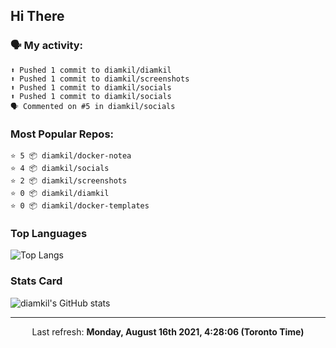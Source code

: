 ## Hi There

### 🗣 My activity:

```
⬆️ Pushed 1 commit to diamkil/diamkil
⬆️ Pushed 1 commit to diamkil/screenshots
⬆️ Pushed 1 commit to diamkil/socials
⬆️ Pushed 1 commit to diamkil/socials
🗣 Commented on #5 in diamkil/socials
```

### Most Popular Repos:

```
⭐️ 5 📦 diamkil/docker-notea
⭐️ 4 📦 diamkil/socials
⭐️ 2 📦 diamkil/screenshots
⭐️ 0 📦 diamkil/diamkil
⭐️ 0 📦 diamkil/docker-templates
```

### Top Languages

![Top Langs](https://github-readme-stats.vercel.app/api/top-langs/?username=diamkil&layout=compact&langs_count=10)

### Stats Card

![diamkil's GitHub stats](https://github-readme-stats.vercel.app/api?username=diamkil&count_private=true&show_icons=true)

---

<p align="center">
  Last refresh: 
  <b>Monday, August 16th 2021, 4:28:06 (Toronto Time)</b>
</p>
